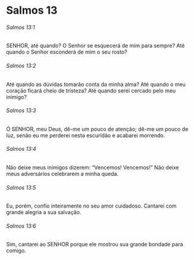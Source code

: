 # Salmos 13

###### Salmos 13:1

SENHOR, até quando? O Senhor se esquecerá de mim para sempre? Até quando o Senhor esconderá de mim o seu rosto?

###### Salmos 13:2

Até quando as dúvidas tomarão conta da minha alma? Até quando o meu coração ficará cheio de tristeza? Até quando serei cercado pelo meu inimigo?

###### Salmos 13:3

Ó SENHOR, meu Deus, dê-me um pouco de atenção; dê-me um pouco de luz, senão eu me perderei nesta escuridão e acabarei morrendo.

###### Salmos 13:4

Não deixe meus inimigos dizerem: “Vencemos! Vencemos!” Não deixe meus adversários celebrarem a minha queda.

###### Salmos 13:5

Eu, porém, confio inteiramente no seu amor cuidadoso. Cantarei com grande alegria a sua salvação.

###### Salmos 13:6

Sim, cantarei ao SENHOR porque ele mostrou sua grande bondade para comigo.

